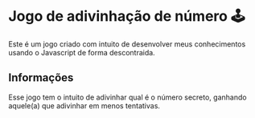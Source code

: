 # Jogo de adivinhação de número 🕹
Este é um jogo criado com intuito de desenvolver meus conhecimentos usando o Javascript de forma descontraida.

## Informações
Esse jogo tem o intuito de adivinhar qual é o número secreto, ganhando aquele(a) que adivinhar em menos tentativas. 
